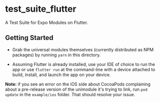 # test_suite_flutter

A Test Suite for Expo Modules on Flutter.

## Getting Started

- Grab the universal modules themselves (currently distributed as NPM packages) by running `yarn` in this directory.

- Assuming Flutter is already installed, use your IDE of choice to run the app or use `flutter run` at the command-line with a device attached to build, install, and launch the app on your device.

**Note:** if you see an error on the iOS side about CocoaPods complaining about a pre-release version of the unimodule it's trying to link, run `pod update` in the `example/ios` folder. That should resolve your issue.
